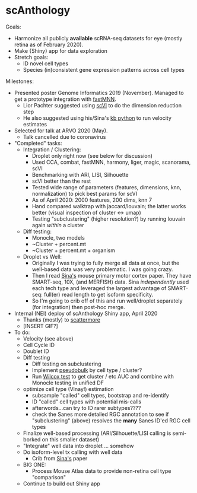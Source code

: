 # scAnthology

Goals: 
 - Harmonize all publicly **available** scRNA-seq datasets for eye (mostly retina as of February 2020).
 - Make {Shiny} app for data exploration
 - Stretch goals:
   - ID novel cell types
   - Species (in)consistent gene expression patterns across cell types
   

Milestones:

 - Presented poster Genome Informatics 2019 (November). Managed to get a prototype integration with [fastMNN](https://rdrr.io/github/LTLA/batchelor/man/fastMNN.html).
   - Lior Pachter suggested using [scVI](https://scvi.readthedocs.io/en/stable/) to do the dimension reduction step
   - He also suggested using his/Sina's [kb python](https://github.com/pachterlab/kb_python) to run velocity estimates
 - Selected for talk at ARVO 2020 (May).
   - Talk cancelled due to coronavirus
 - "Completed" tasks:
   - Integration / Clustering:
     - Droplet only right now (see below for discussion)
     - Used CCA, combat, fastMNN, harmony, liger, magic, scanorama, scVI 
     - Benchmarking with ARI, LISI, Silhouette
     - scVI better than the rest
     - Tested wide range of parameters (features, dimensions, knn, normalization) to pick best params for scVI
     - As of April 2020: 2000 features, 200 dims, knn 7
     - Hand compared walktrap with jaccard/louvain; the latter works better (visual inspection of cluster <-> umap)
     - Testing "subclustering" (higher resolution?) by running louvain again *within* a cluster
   - Diff testing:
     - Monocle, two models
      - ~Cluster + percent.mt
      - ~Cluster + percent.mt + organism
   - Droplet vs Well:
     - Originally I was trying to fully merge all data at once, but the well-based data was very problematic. I was going crazy. 
     - Then I read [Sina's](https://www.biorxiv.org/content/10.1101/2020.03.05.977991v3) mouse primary motor cortex paper. They have SMART-seq, 10X, (and MERFISH) data. Sina *independently* used each tech type and leveraged the largest advantage of SMART-seq: full(er) read length to get isoform specificity.
     - So I'm going to crib off of this and run well/droplet separately (for integration) then post-hoc merge.
  - Internal (NEI) deploy of scAnthology Shiny app, April 2020
    - Thanks (mostly) to [scattermore](https://github.com/exaexa/scattermore)
    - [INSERT GIF?]
  - To do:
    - Velocity (see above)
    - Cell Cycle ID
    - Doublet ID
    - Diff testing
      - Diff testing on subclustering
      - Implement [pseudobulk](https://osca.bioconductor.org/multi-sample-comparisons.html#differential-expression-between-conditions) by cell type / cluster?
      - Run [Wilcox test](https://osca.bioconductor.org/marker-detection.html#using-the-wilcoxon-rank-sum-test) to get cluster / etc AUC and combine with Monocle testing in unified DF
    - optimize cell type (Vinay!) estimation
      - subsample "called" cell types, bootstrap and re-identify
      - ID "called" cell types with potential mis-calls
      - afterwords...can try to ID rarer subtypes???? 
      - check the Sanes more detailed RGC annotation to see if "subclustering" (above) resolves the **many** Sanes ID'ed RGC cell types
    - Finalize well-based processing (ARI/Silhouette/LISI calling is semi-borked on this smaller dataset)
    - "Integrate" well data into droplet ... somehow
    - Do isoform-level tx calling with well data
      - Crib from [Sina's](https://www.biorxiv.org/content/10.1101/2020.03.05.977991v3) paper
    - BIG ONE:
      - Process Mouse Atlas data to provide non-retina cell type "comparison" 
    - Continue to build out Shiny app
 
